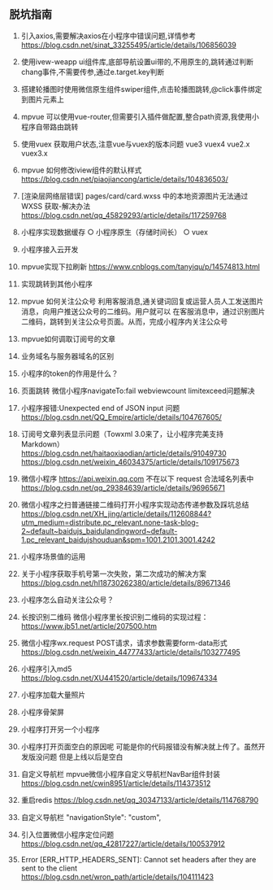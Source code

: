## 脱坑指南
1. 引入axios,需要解决axios在小程序中错误问题,详情参考
https://blog.csdn.net/sinat_33255495/article/details/106856039
2. 使用ivew-weapp ui组件库,底部导航设置ui带的,不用原生的,跳转通过判断chang事件,不需要传参,通过e.target.key判断
3. 搭建轮播图时使用微信原生组件swiper组件,点击轮播图跳转,@click事件绑定到图片元素上
4. mpvue 可以使用vue-router,但需要引入插件做配置,整合path资源,我使用小程序自带路由跳转
5. 使用vuex 获取用户状态,注意vue与vuex的版本问题 
        vue3 vuex4  vue2.x vuex3.x
6. mpvue 如何修改iview组件的默认样式
 	https://blog.csdn.net/piaojiancong/article/details/104836503/
7. [渲染层网络层错误] pages/card/card.wxss 中的本地资源图片无法通过 WXSS 获取-解决办法
https://blog.csdn.net/qq_45829293/article/details/117259768
8. 小程序实现数据缓存
  ○ 小程序原生（存储时间长）
  ○ vuex
9. 小程序接入云开发
10. mpvue实现下拉刷新
https://www.cnblogs.com/tanyiqu/p/14574813.html
11. 实现跳转到其他小程序
12. mpvue 如何关注公众号
利用客服消息,通关键词回复或运营人员人工发送图片消息，向用户推送公众号的二维码。用户就可以      在客服消息中，通过识别图片二维码，跳转到关注公众号页面。从而，完成小程序内关注公众号
13. mpvue如何调取订阅号的文章
14. 业务域名与服务器域名的区别
15. 小程序的token的作用是什么？
16. 页面跳转
      微信小程序navigateTo:fail webviewcount limitexceed问题解决
17. 小程序报错:Unexpected end of JSON input 问题
https://blog.csdn.net/QQ_Empire/article/details/104767605/
18. 订阅号文章列表显示问题（Towxml 3.0来了，让小程序完美支持Markdown）
https://blog.csdn.net/haitaoxiaodian/article/details/91049730
https://blog.csdn.net/weixin_46034375/article/details/109175673
19. 微信小程序 https://api.weixin.qq.com 不在以下 request 合法域名列表中
https://blog.csdn.net/qq_29384639/article/details/96965671
20. 微信小程序之扫普通链接二维码打开小程序实现动态传递参数及踩坑总结
https://blog.csdn.net/XH_jing/article/details/112608844?utm_medium=distribute.pc_relevant.none-task-blog-2~default~baidujs_baidulandingword~default-1.pc_relevant_baidujshouduan&spm=1001.2101.3001.4242
21. 小程序场景值的运用
22. 关于小程序获取手机号第一次失败，第二次成功的解决方案
https://blog.csdn.net/hl18730262380/article/details/89671346
23. 小程序怎么自动关注公众号？
24. 长按识别二维码
微信小程序里长按识别二维码的实现过程：https://www.jb51.net/article/207500.htm

25. 微信小程序wx.request POST请求，请求参数需要form-data形式
https://blog.csdn.net/weixin_44777433/article/details/103277495
26. 小程序引入md5
https://blog.csdn.net/XU441520/article/details/109674334
27. 小程序加载大量照片
28. 小程序骨架屏
29. 小程序打开另一个小程序
30. 小程序打开页面空白的原因呢
可能是你的代码报错没有解决就上传了。虽然开发版没问题 但是上线以后是空白
31. 自定义导航栏
mpvue微信小程序自定义导航栏NavBar组件封装
https://blog.csdn.net/cwin8951/article/details/114373512
32. 重启redis
https://blog.csdn.net/qq_30347133/article/details/114768790
33. 自定义导航栏
  "navigationStyle": "custom",
34. 引入位置微信小程序定位问题
https://blog.csdn.net/qq_42817227/article/details/100537912

35. Error [ERR_HTTP_HEADERS_SENT]: Cannot set headers after they are sent to the client
https://blog.csdn.net/wron_path/article/details/104111423